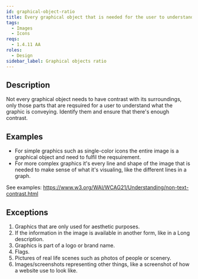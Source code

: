 ```yaml
---
id: graphical-object-ratio
title: Every graphical object that is needed for the user to understand the content must have a contrast ratio of at least 3:1 against adjacent color(s)
tags:
  - Images
  - Icons
reqs:
  - 1.4.11 AA
roles:
  - Design
sidebar_label: Graphical objects ratio
---
```


## Description

Not every graphical object needs to have contrast with its surroundings, only those parts that are reqsuired for a user to understand what the graphic is conveying. Identify them and ensure that there's enough contrast.

## Examples

- For simple graphics such as single-color icons the entire image is a graphical object and need to fulfil the reqsuirement.
- For more complex graphics it's every line and shape of the image that is needed to make sense of what it's visualing, like the different lines in a graph.

See examples: https://www.w3.org/WAI/WCAG21/Understanding/non-text-contrast.html

## Exceptions

1. Graphics that are only used for aesthetic purposes.
2. If the information in the image is available in another form, like in a Long description.
3. Graphics is part of a logo or brand name.
4. Flags.
5. Pictures of real life scenes such as photos of people or scenery.
6. Images/screenshots representing other things, like a screenshot of how a website use to look like.
